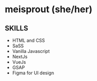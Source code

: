 # meisprout (she/her)

## SKILLS

- HTML and CSS
- SaSS
- Vanilla Javascript
- NextJs
- VueJs
- GSAP
- Figma for UI design
